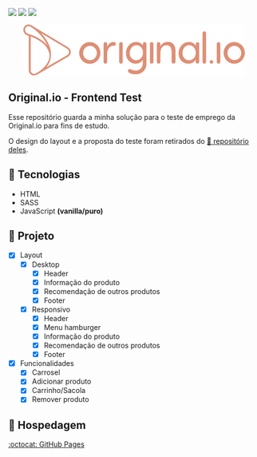 ![](https://img.shields.io/badge/status-completed-green)
![](https://img.shields.io/github/languages/top/jotahdavid/original.io)
![](https://img.shields.io/github/last-commit/jotahdavid/original.io/main)

<p align="center"><img src="./.github/logo-original.io.svg" alt="Original.io Logo"/></p>

## Original.io - Frontend Test

Esse repositório guarda a minha solução para o teste de emprego da Original.io para fins de estudo.

O design do layout e a proposta do teste foram retirados do [🔗 repositório deles](https://github.com/original-io/join-us).

## 🔨 Tecnologias

- HTML
- SASS
- JavaScript **(vanilla/puro)**

## 🚧 Projeto

- [x] Layout
  - [x] Desktop
    - [x] Header
    - [x] Informação do produto
    - [x] Recomendação de outros produtos
    - [x] Footer
  - [x] Responsivo
    - [x] Header
    - [x] Menu hamburger
    - [x] Informação do produto
    - [x] Recomendação de outros produtos
    - [x] Footer
- [x] Funcionalidades
  - [x] Carrosel
  - [x] Adicionar produto
  - [x] Carrinho/Sacola
  - [x] Remover produto

## 💾 Hospedagem

[:octocat: GitHub Pages](https://jotahdavid.github.io/original.io-frontend-test/)
